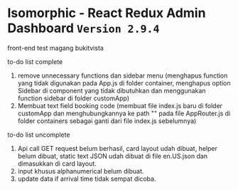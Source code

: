 # Isomorphic - React Redux Admin Dashboard `Version 2.9.4`
front-end test magang bukitvista

to-do list complete
1. remove unnecessary functions dan sidebar menu (menghapus function yang tidak digunakan pada App.js di folder container, menghapus option Sidebar di component yang tidak dibutuhkan dan menggunakan function sidebar di folder customApp) 
2. Membuat text field booking code (membuat file index.js baru di folder customApp dan menghubungkannya ke path "" pada file AppRouter.js di folder containers sebagai ganti dari file index.js sebelumnya)

to-do list uncomplete
1. Api call GET request belum berhasil, card layout udah dibuat, helper belum dibuat, static text JSON udah dibuat di file en.US.json dan dimasukkan di card layout.
2. input khusus alphanumerical belum dibuat.
3. update data if arrival time tidak sempat dicoba.
